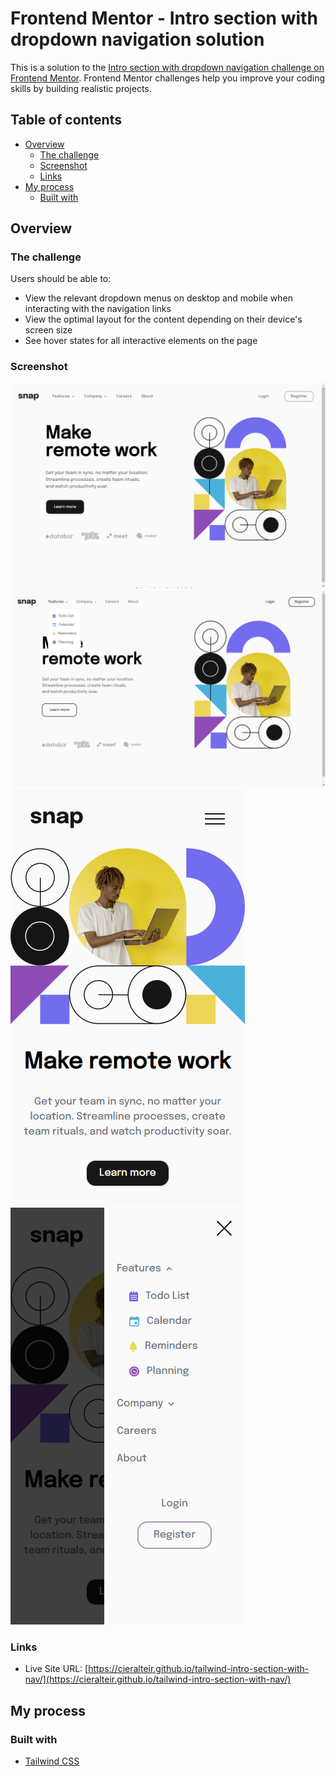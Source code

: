# Frontend Mentor - Intro section with dropdown navigation solution

This is a solution to the [Intro section with dropdown navigation challenge on Frontend Mentor](https://www.frontendmentor.io/challenges/intro-section-with-dropdown-navigation-ryaPetHE5). Frontend Mentor challenges help you improve your coding skills by building realistic projects. 

## Table of contents

- [Overview](#overview)
  - [The challenge](#the-challenge)
  - [Screenshot](#screenshot)
  - [Links](#links)
- [My process](#my-process)
  - [Built with](#built-with)

## Overview

### The challenge

Users should be able to:

- View the relevant dropdown menus on desktop and mobile when interacting with the navigation links
- View the optimal layout for the content depending on their device's screen size
- See hover states for all interactive elements on the page

### Screenshot

![Desktop](./screenshots/desktop.png)
![Desktop Active](./screenshots/desktop-active.png)
![Mobile](./screenshots/mobile.png)
![Mobile Nav](./screenshots/mobile-nav.png)

### Links

- Live Site URL: [https://cieralteir.github.io/tailwind-intro-section-with-nav/](https://cieralteir.github.io/tailwind-intro-section-with-nav/)

## My process

### Built with

- [Tailwind CSS](https://tailwindcss.com/)
